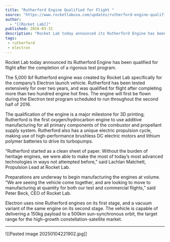 ```yaml
---
title: "Rutherford Engine Qualified for Flight "
source: "https://www.rocketlabusa.com/updates/rutherford-engine-qualified-for-flight/"
author:
  - "[[Rocket Lab]]"
published: 2016-03-31
description: "Rocket Lab today announced its Rutherford Engine has been qualified for flight after the completion of a rigorous test program."
tags:
 - rutherford
 - electron
---
```

Rocket Lab today announced its Rutherford Engine has been qualified for flight after the completion of a rigorous test program.

The 5,000 lbf Rutherford engine was created by Rocket Lab specifically for the company’s Electron launch vehicle. Rutherford has been tested extensively for over two years, and was qualified for flight after completing more than two hundred engine hot fires. The engine will first be flown during the Electron test program scheduled to run throughout the second half of 2016.

The qualification of the engine is a major milestone for 3D printing; Rutherford is the first oxygen/hydrocarbon engine to use additive manufacturing for all primary components of the combustor and propellant supply system. Rutherford also has a unique electric propulsion cycle, making use of high-performance brushless DC electric motors and lithium polymer batteries to drive its turbopumps.

“Rutherford started as a clean sheet of paper. Without the burden of heritage engines, we were able to make the most of today’s most advanced technologies in ways not attempted before,” said Lachlan Matchett, Propulsion Lead at Rocket Lab.

Preparations are underway to begin manufacturing the engines at volume. “We are seeing the vehicle come together, and are looking to move to manufacturing at quantity for both our test and commercial flights,” said Peter Beck, CEO of Rocket Lab.

Electron uses nine Rutherford engines on its first stage, and a vacuum variant of the same engine on its second stage. The vehicle is capable of delivering a 150kg payload to a 500km sun-synchronous orbit, the target range for the high-growth constellation-satellite market.

---

![[Pasted image 20250104221902.jpg]]